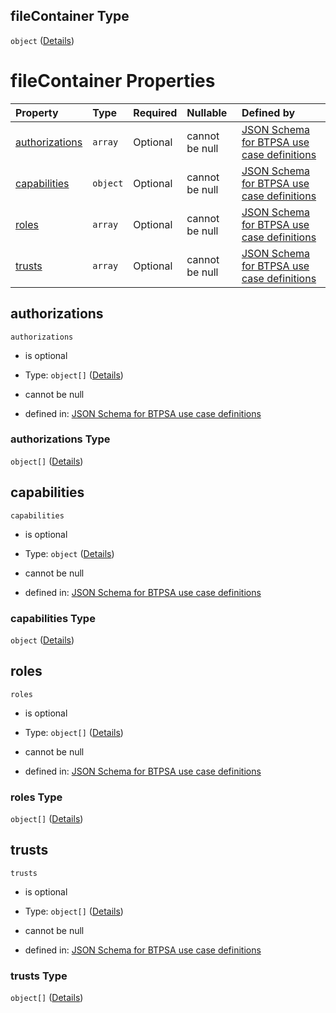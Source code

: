 ## fileContainer Type

`object` ([Details](btpsa-usecase-properties-services-items-allof-1-then-allof-37-then-allof-6-then-properties-parameters-properties-data-properties-filecontainer.md))

# fileContainer Properties

| Property                          | Type     | Required | Nullable       | Defined by                                                                                                                                                                                                                                                                                                                                                                                        |
| :-------------------------------- | :------- | :------- | :------------- | :------------------------------------------------------------------------------------------------------------------------------------------------------------------------------------------------------------------------------------------------------------------------------------------------------------------------------------------------------------------------------------------------ |
| [authorizations](#authorizations) | `array`  | Optional | cannot be null | [JSON Schema for BTPSA use case definitions](btpsa-usecase-properties-services-items-allof-1-then-allof-37-then-allof-6-then-properties-parameters-properties-data-properties-filecontainer-properties-authorizations.md "undefined#/properties/services/items/allOf/1/then/allOf/37/then/allOf/6/then/properties/parameters/properties/data/properties/fileContainer/properties/authorizations") |
| [capabilities](#capabilities)     | `object` | Optional | cannot be null | [JSON Schema for BTPSA use case definitions](btpsa-usecase-properties-services-items-allof-1-then-allof-37-then-allof-6-then-properties-parameters-properties-data-properties-filecontainer-properties-capabilities.md "undefined#/properties/services/items/allOf/1/then/allOf/37/then/allOf/6/then/properties/parameters/properties/data/properties/fileContainer/properties/capabilities")     |
| [roles](#roles)                   | `array`  | Optional | cannot be null | [JSON Schema for BTPSA use case definitions](btpsa-usecase-properties-services-items-allof-1-then-allof-37-then-allof-6-then-properties-parameters-properties-data-properties-filecontainer-properties-roles.md "undefined#/properties/services/items/allOf/1/then/allOf/37/then/allOf/6/then/properties/parameters/properties/data/properties/fileContainer/properties/roles")                   |
| [trusts](#trusts)                 | `array`  | Optional | cannot be null | [JSON Schema for BTPSA use case definitions](btpsa-usecase-properties-services-items-allof-1-then-allof-37-then-allof-6-then-properties-parameters-properties-data-properties-filecontainer-properties-trusts.md "undefined#/properties/services/items/allOf/1/then/allOf/37/then/allOf/6/then/properties/parameters/properties/data/properties/fileContainer/properties/trusts")                 |

## authorizations



`authorizations`

*   is optional

*   Type: `object[]` ([Details](btpsa-usecase-properties-services-items-allof-1-then-allof-37-then-allof-6-then-properties-parameters-properties-data-properties-filecontainer-properties-authorizations-items.md))

*   cannot be null

*   defined in: [JSON Schema for BTPSA use case definitions](btpsa-usecase-properties-services-items-allof-1-then-allof-37-then-allof-6-then-properties-parameters-properties-data-properties-filecontainer-properties-authorizations.md "undefined#/properties/services/items/allOf/1/then/allOf/37/then/allOf/6/then/properties/parameters/properties/data/properties/fileContainer/properties/authorizations")

### authorizations Type

`object[]` ([Details](btpsa-usecase-properties-services-items-allof-1-then-allof-37-then-allof-6-then-properties-parameters-properties-data-properties-filecontainer-properties-authorizations-items.md))

## capabilities



`capabilities`

*   is optional

*   Type: `object` ([Details](btpsa-usecase-properties-services-items-allof-1-then-allof-37-then-allof-6-then-properties-parameters-properties-data-properties-filecontainer-properties-capabilities.md))

*   cannot be null

*   defined in: [JSON Schema for BTPSA use case definitions](btpsa-usecase-properties-services-items-allof-1-then-allof-37-then-allof-6-then-properties-parameters-properties-data-properties-filecontainer-properties-capabilities.md "undefined#/properties/services/items/allOf/1/then/allOf/37/then/allOf/6/then/properties/parameters/properties/data/properties/fileContainer/properties/capabilities")

### capabilities Type

`object` ([Details](btpsa-usecase-properties-services-items-allof-1-then-allof-37-then-allof-6-then-properties-parameters-properties-data-properties-filecontainer-properties-capabilities.md))

## roles



`roles`

*   is optional

*   Type: `object[]` ([Details](btpsa-usecase-properties-services-items-allof-1-then-allof-37-then-allof-6-then-properties-parameters-properties-data-properties-filecontainer-properties-roles-items.md))

*   cannot be null

*   defined in: [JSON Schema for BTPSA use case definitions](btpsa-usecase-properties-services-items-allof-1-then-allof-37-then-allof-6-then-properties-parameters-properties-data-properties-filecontainer-properties-roles.md "undefined#/properties/services/items/allOf/1/then/allOf/37/then/allOf/6/then/properties/parameters/properties/data/properties/fileContainer/properties/roles")

### roles Type

`object[]` ([Details](btpsa-usecase-properties-services-items-allof-1-then-allof-37-then-allof-6-then-properties-parameters-properties-data-properties-filecontainer-properties-roles-items.md))

## trusts



`trusts`

*   is optional

*   Type: `object[]` ([Details](btpsa-usecase-properties-services-items-allof-1-then-allof-37-then-allof-6-then-properties-parameters-properties-data-properties-filecontainer-properties-trusts-items.md))

*   cannot be null

*   defined in: [JSON Schema for BTPSA use case definitions](btpsa-usecase-properties-services-items-allof-1-then-allof-37-then-allof-6-then-properties-parameters-properties-data-properties-filecontainer-properties-trusts.md "undefined#/properties/services/items/allOf/1/then/allOf/37/then/allOf/6/then/properties/parameters/properties/data/properties/fileContainer/properties/trusts")

### trusts Type

`object[]` ([Details](btpsa-usecase-properties-services-items-allof-1-then-allof-37-then-allof-6-then-properties-parameters-properties-data-properties-filecontainer-properties-trusts-items.md))
